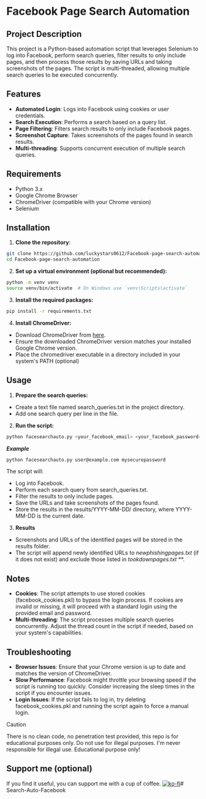 # Facebook Page Search Automation

## Project Description

This project is a Python-based automation script that leverages Selenium to log into Facebook, perform search queries, filter results to only include pages, and then process those results by saving URLs and taking screenshots of the pages. The script is multi-threaded, allowing multiple search queries to be executed concurrently.

## Features

- **Automated Login**: Logs into Facebook using cookies or user credentials.
- **Search Execution**: Performs a search based on a query list.
- **Page Filtering**: Filters search results to only include Facebook pages.
- **Screenshot Capture**: Takes screenshots of the pages found in search results.
- **Multi-threading**: Supports concurrent execution of multiple search queries.

## Requirements

- Python 3.x
- Google Chrome Browser
- ChromeDriver (compatible with your Chrome version)
- Selenium

## Installation

1. **Clone the repository**:

```bash
git clone https://github.com/luckystars0612/Facebook-page-search-automation.git
cd Facebook-page-search-automation
```
2. **Set up a virtual environment (optional but recommended):**
```bash
python -m venv venv
source venv/bin/activate  # On Windows use `venv\Scripts\activate`
```
3. **Install the required packages:**
```bash
pip install -r requirements.txt
```
4. **Install ChromeDriver:**
- Download ChromeDriver from [here](https://developer.chrome.com/docs/chromedriver/downloads).
- Ensure the downloaded ChromeDriver version matches your installed Google Chrome version.
- Place the chromedriver executable in a directory included in your system's PATH (optional)

## Usage
1. **Prepare the search queries:**
- Create a text file named search_queries.txt in the project directory.
- Add one search query per line in the file.
2. **Run the script:**
```bash
python facesearchauto.py <your_facebook_email> <your_facebook_password>
```
***Example***
```bash
python facesearchauto.py user@example.com mysecurepassword
```
The script will:

- Log into Facebook.
- Perform each search query from search_queries.txt.
- Filter the results to only include pages.
- Save the URLs and take screenshots of the pages found.
- Store the results in the results/YYYY-MM-DD/ directory, where YYYY-MM-DD is the current date.
3. **Results**
- Screenshots and URLs of the identified pages will be stored in the results folder.
- The script will append newly identified URLs to *newphishingpages.txt* (if it does not exist) and exclude those listed in *tookdownpages.txt* **.
## Notes
- **Cookies**: The script attempts to use stored cookies (facebook_cookies.pkl) to bypass the login process. If cookies are invalid or missing, it will proceed with a standard login using the provided email and password.
- **Multi-threading**: The script processes multiple search queries concurrently. Adjust the thread count in the script if needed, based on your system's capabilities.
## Troubleshooting
- **Browser Issues**: Ensure that your Chrome version is up to date and matches the version of ChromeDriver.
- **Slow Performance**: Facebook might throttle your browsing speed if the script is running too quickly. Consider increasing the sleep times in the script if you encounter issues.
- **Login Issues**: If the script fails to log in, try deleting facebook_cookies.pkl and running the script again to force a manual login.

> [!CAUTION]
> There is no clean code, no penetration test provided, this repo is for educational purposes only. Do not use for illegal purposes. I'm never responsible for illegal use. Educational purpose only!
## Support me (optional)
If you find it useful, you can support me with a cup of coffee.
[![ko-fi](https://ko-fi.com/img/githubbutton_sm.svg)](https://ko-fi.com/Y8Y2123O0D)#   S e a r c h - A u t o - F a c e b o o k  
 